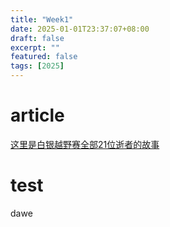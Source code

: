 ```yaml
---
title: "Week1"
date: 2025-01-01T23:37:07+08:00
draft: false
excerpt: ""
featured: false
tags: [2025]
---
```


# article
[这里是白银越野赛全部21位逝者的故事](https://github.com/yihong0618/running_page/issues/135)


# test
dawe
